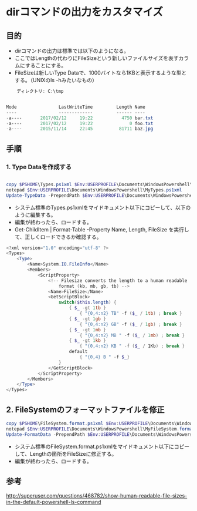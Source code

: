 ﻿# dirコマンドの出力をカスタマイズ

## 目的

- dirコマンドの出力は標準では以下のようになる。
- ここではLengthの代わりにFileSizeという新しいファイルサイズを表すカラムにすることにする。
- FileSizeは新しいType Dataで、1000バイトなら1KBと表示するような型とする。（UNIXのls -hみたいなもの）

```powershell
    ディレクトリ: C:\tmp


Mode                LastWriteTime         Length Name
----                -------------         ------ ----
-a----       2017/02/12     19:22           4750 bar.txt
-a----       2017/02/12     19:22              0 foo.txt
-a----       2015/11/14     22:45          81711 baz.jpg
```

## 手順

### 1. Type Dataを作成する

```powershell

copy $PSHOME\Types.ps1xml $Env:USERPROFILE\Documents\WindowsPowershell\MyTypes.ps1xml
notepad $Env:USERPROFILE\Documents\WindowsPowershell\MyTypes.ps1xml
Update-TypeData -PrependPath $Env:USERPROFILE\Documents\WindowsPowershell\MyTypes.ps1xml
```

- システム標準のTypes.ps1xmlをマイドキュメント以下にコピーして、以下のように編集する。
- 編集が終わったら、ロードする。
- Get-ChildItem | Format-Table -Property Name, Length, FileSize を実行して、正しくロードできるか確認する。

```powershell
<?xml version="1.0" encoding="utf-8" ?>
<Types>
    <Type>
        <Name>System.IO.FileInfo</Name>
        <Members>
            <ScriptProperty>
                <!-- Filesize converts the length to a human readable
                    format (kb, mb, gb, tb) -->
                <Name>FileSize</Name>
                <GetScriptBlock>
                    switch($this.length) {
                        { $_ -gt 1tb } 
                            { "{0,4:n2} TB" -f ($_ / 1tb) ; break }
                        { $_ -gt 1gb } 
                            { "{0,4:n2} GB" -f ($_ / 1gb) ; break }
                        { $_ -gt 1mb } 
                            { "{0,4:n2} MB " -f ($_ / 1mb) ; break }
                        { $_ -gt 1kb } 
                            { "{0,4:n2} KB " -f ($_ / 1Kb) ; break }
                        default
                            { "{0,4} B " -f $_}
                    }
                </GetScriptBlock>
            </ScriptProperty>
        </Members>
    </Type>
</Types>
```

## 2. FileSystemのフォーマットファイルを修正

```powershell
copy $PSHOME\FileSystem.format.ps1xml $Env:USERPROFILE\Documents\WindowsPowershell\MyFileSystem.format.ps1xml
notepad $Env:USERPROFILE\Documents\WindowsPowershell\MyFileSystem.format.ps1xml
Update-FormatData -PrependPath $Env:USERPROFILE\Documents\WindowsPowershell\MyFileSystem.format.ps1xml
```

- システム標準のFileSystem.format.ps1xmlをマイドキュメント以下にコピーして、Lengthの箇所をFileSizeに修正する。
- 編集が終わったら、ロードする。

###
## 参考
http://superuser.com/questions/468782/show-human-readable-file-sizes-in-the-default-powershell-ls-command

